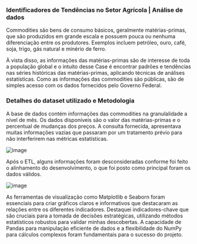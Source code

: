 
### Identificadores de Tendências no Setor Agrícola | Análise de dados 

Commodities são bens de consumo básicos, geralmente matérias-primas, que são produzidos em grande escala e possuem pouca ou nenhuma diferenciação entre os produtores. Exemplos incluem petróleo, ouro, café, soja, trigo, gás natural e minério de ferro.

À vista disso, as informações das matérias-primas são de interesse de toda a população global e o intuito desse Case é encontrar padrões e tendências nas séries históricas das matérias-primas, aplicando técnicas de análises estatísticas. Como as informações das commodities são públicas, são de simples acesso com os dados fornecidos pelo Governo Federal.

### Detalhes do dataset utilizado e Metodologia

A base de dados contém informações das commodities na granulalidade a nível de mês. Os dados disponíveis são o valor das matérias-primas e o percentual de mudanças dos preços. A consulta fornecida, apresentava muitas informações vazias que passaram por um tratamento prévio para não interferirem nas métricas estatísticas.
 
![image](https://github.com/user-attachments/assets/a751df36-d04a-41a8-a51d-771165946678)

Após o ETL, alguns informações foram desconsideradas conforme foi feito o alinhamento do desenvolvimento, o que foi posto como principal foram os dados válidos. 

![image](https://github.com/user-attachments/assets/1973726c-39f5-4def-b5db-681201d194af)






As ferramentas de visualização como Matplotlib e Seaborn foram essenciais para criar gráficos claros e informativos que destacaram as relações entre os diferentes indicadores.
Destaquei indicadores-chave que são cruciais para a tomada de decisões estratégicas, utilizando métodos estatísticos robustos para validar minhas descobertas. A capacidade de Pandas para manipulação eficiente de dados e a flexibilidade do NumPy para cálculos complexos foram fundamentais para o sucesso do projeto.

 
